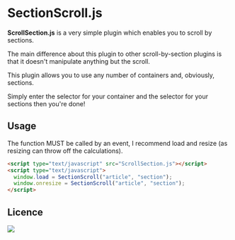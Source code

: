 # SectionScroll.js
<b>ScrollSection.js</b> is a very simple plugin which enables you to scroll by sections.

The main difference about this plugin to other scroll-by-section plugins is that it doesn't manipulate anything but the scroll.

This plugin allows you to use any number of containers and, obviously, sections.

Simply enter the selector for your container and the selector for your sections then you're done!

## Usage
The function MUST be called by an event, I recommend load and resize (as resizing can throw off the calculations).

```html
<script type="text/javascript" src="ScrollSection.js"></script>
<script type="text/javascript">
  window.load = SectionScroll("article", "section");
  window.onresize = SectionScroll("article", "section");
</script>
```
## Licence
<img src="https://img.shields.io/apm/l/vim-mode">
